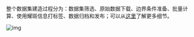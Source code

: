 整个数据集建造过程分为：数据集筛选、原始数据下载、边界条件准备、批量计算、使用耀斑信息打标签、数据归档和发布；可以从[这里](https://www.nature.com/articles/s41597-023-02091-5)了解更多细节。

![img](https://media.springernature.com/full/springer-static/image/art%3A10.1038%2Fs41597-023-02091-5/MediaObjects/41597_2023_2091_Fig1_HTML.png)